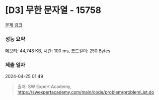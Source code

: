 # [D3] 무한 문자열 - 15758 

[문제 링크](https://swexpertacademy.com/main/code/problem/problemDetail.do?contestProbId=AYP5JmsqcngDFATW) 

### 성능 요약

메모리: 44,748 KB, 시간: 100 ms, 코드길이: 250 Bytes

### 제출 일자

2024-04-25 01:49



> 출처: SW Expert Academy, https://swexpertacademy.com/main/code/problem/problemList.do